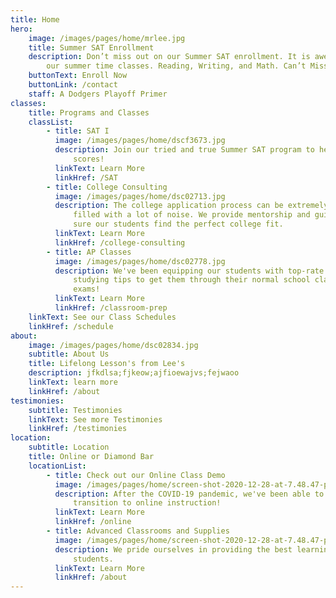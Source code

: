 ```yaml
---
title: Home
hero:
    image: /images/pages/home/mrlee.jpg
    title: Summer SAT Enrollment
    description: Don’t miss out on our Summer SAT enrollment. It is awesome. we love
        our summer time classes. Reading, Writing, and Math. Can’t Miss!
    buttonText: Enroll Now
    buttonLink: /contact
    staff: A Dodgers Playoff Primer
classes:
    title: Programs and Classes
    classList:
        - title: SAT I
          image: /images/pages/home/dscf3673.jpg
          description: Join our tried and true Summer SAT program to help improve your SAT
              scores!
          linkText: Learn More
          linkHref: /SAT
        - title: College Consulting
          image: /images/pages/home/dsc02713.jpg
          description: The college application process can be extremely difficult and
              filled with a lot of noise. We provide mentorship and guidance to make
              sure our students find the perfect college fit.
          linkText: Learn More
          linkHref: /college-consulting
        - title: AP Classes
          image: /images/pages/home/dsc02778.jpg
          description: We've been equipping our students with top-rate methods and
              studying tips to get them through their normal school classes and AP
              exams!
          linkText: Learn More
          linkHref: /classroom-prep
    linkText: See our Class Schedules
    linkHref: /schedule
about:
    image: /images/pages/home/dsc02834.jpg
    subtitle: About Us
    title: Lifelong Lesson's from Lee's
    description: jfkdlsa;fjkeow;ajfioewajvs;fejwaoo
    linkText: learn more
    linkHref: /about
testimonies:
    subtitle: Testimonies
    linkText: See more Testimonies
    linkHref: /testimonies
location:
    subtitle: Location
    title: Online or Diamond Bar
    locationList:
        - title: Check out our Online Class Demo
          image: /images/pages/home/screen-shot-2020-12-28-at-7.48.47-pm.png
          description: After the COVID-19 pandemic, we've been able to successfully
              transition to online instruction!
          linkText: Learn More
          linkHref: /online
        - title: Advanced Classrooms and Supplies
          image: /images/pages/home/screen-shot-2020-12-28-at-7.48.47-pm.png
          description: We pride ourselves in providing the best learning environemnt for
              students.
          linkText: Learn More
          linkHref: /about
---
```


